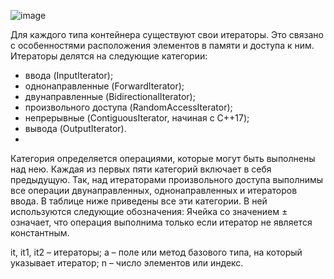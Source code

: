 ![image](https://github.com/user-attachments/assets/242ec206-78fa-4c72-bd0f-cd174512ac7f)

Для каждого типа контейнера существуют свои итераторы. Это связано с особенностями расположения элементов в памяти и доступа к ним. Итераторы делятся на следующие категории:

- ввода (InputIterator);
- однонаправленные (ForwardIterator);
- двунаправленные (BidirectionalIterator);
- произвольного доступа (RandomAccessIterator);
- непрерывные (ContiguousIterator, начиная с C++17);
- вывода (OutputIterator).
- 
Категория определяется операциями, которые могут быть выполнены над нею. Каждая из первых пяти категорий включает в себя предыдущую. Так, над итераторами произвольного доступа выполнимы все операции двунаправленных, однонаправленных и итераторов ввода. В таблице ниже приведены все эти категории. В ней используются следующие обозначения:
Ячейка со значением ± означает, что операция выполнима только если итератор не является константным.

it, it1, it2 – итераторы;
a – поле или метод базового типа, на который указывает итератор;
n – число элементов или индекс.
